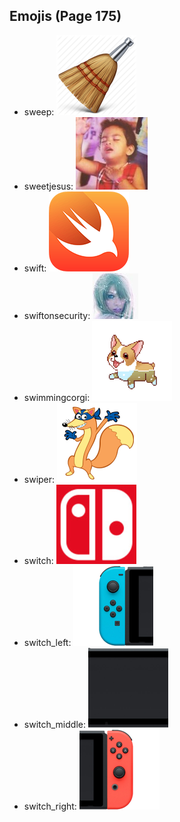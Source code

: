 
## Emojis (Page 175)

* sweep: ![sweep](output/sweep.png)
* sweetjesus: ![sweetjesus](output/sweetjesus.jpg)
* swift: ![swift](output/swift.png)
* swiftonsecurity: ![swiftonsecurity](output/swiftonsecurity.jpg)
* swimmingcorgi: ![swimmingcorgi](output/swimmingcorgi.gif)
* swiper: ![swiper](output/swiper.png)
* switch: ![switch](output/switch.png)
* switch_left: ![switch_left](output/switch_left.png)
* switch_middle: ![switch_middle](output/switch_middle.png)
* switch_right: ![switch_right](output/switch_right.png)
